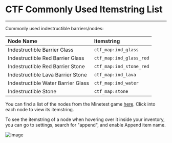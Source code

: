 # CTF Commonly Used Itemstring List
***
Commonly used indestructible barriers/nodes:

| Node Name | Itemstring |
|:----------|:-----------|
| Indestructible Barrier Glass | `ctf_map:ind_glass` |
| Indestructible Red Barrier Glass | `ctf_map:ind_glass_red` |
| Indestructible Red Barrier Stone | `ctf_map:ind_stone_red` |
| Indestructible Lava Barrier Stone | `ctf_map:ind_lava` |
| Indestructible Water Barrier Glass | `ctf_map:ind_water` |
| Indestructible Stone | `ctf_map:stone` |

You can find a list of the nodes from the Minetest game [here](https://wiki.minetest.net/Games/Minetest_Game/Nodes). Click into each node to view its itemstring.

To see the itemstring of a node when hovering over it inside your inventory, you can go to settings, search for "append", and enable Append item name.

![image](https://github.com/CTF-handbooks/map-maker-handbook/assets/88883098/3100415b-4cbf-4308-bffe-44b02c3b2cb2)

